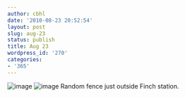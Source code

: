 ```yaml
---
author: cbhl
date: '2010-08-23 20:52:54'
layout: post
slug: aug-23
status: publish
title: Aug 23
wordpress_id: '270'
categories:
- '365'
---
```


![image](http://blog.azuresky.ca/blog/wp-content/uploads/2010/08/wpid-IMG_20100823_204353.jpg)
![image](http://blog.azuresky.ca/blog/wp-content/uploads/2010/08/wpid-IMG_20100823_204406.jpg)
Random fence just outside Finch station.
